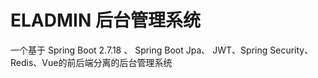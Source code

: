 # ELADMIN 后台管理系统

一个基于 Spring Boot 2.7.18 、 Spring Boot Jpa、 JWT、Spring Security、Redis、Vue的前后端分离的后台管理系统